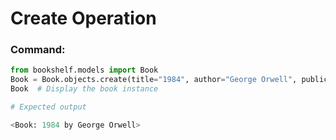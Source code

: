 # Create Operation
### Command:
```python
from bookshelf.models import Book
Book = Book.objects.create(title="1984", author="George Orwell", publication_year=1949)
Book  # Display the book instance

# Expected output

<Book: 1984 by George Orwell>
